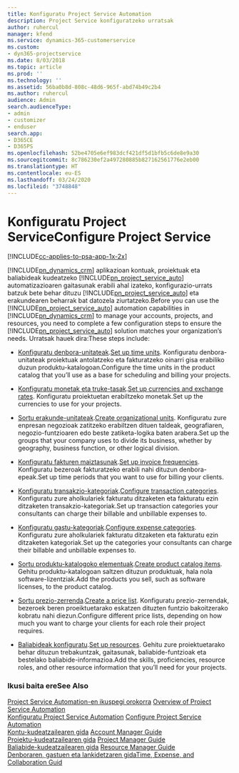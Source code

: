 ```yaml
---
title: Konfiguratu Project Service Automation
description: Project Service konfiguratzeko urratsak
author: ruhercul
manager: kfend
ms.service: dynamics-365-customerservice
ms.custom:
- dyn365-projectservice
ms.date: 8/03/2018
ms.topic: article
ms.prod: ''
ms.technology: ''
ms.assetid: 56ba0b8d-808c-48d6-965f-abd74b49c2b4
ms.author: ruhercul
audience: Admin
search.audienceType:
- admin
- customizer
- enduser
search.app:
- D365CE
- D365PS
ms.openlocfilehash: 52be4705e6ef983dcf421df5d1bfb5c6de8e9a30
ms.sourcegitcommit: 8c786230ef2a497280885b827162561776e2eb00
ms.translationtype: HT
ms.contentlocale: eu-ES
ms.lasthandoff: 03/24/2020
ms.locfileid: "3748848"
---
```

# <a name="configure-project-service"></a><span data-ttu-id="a73eb-103">Konfiguratu Project Service</span><span class="sxs-lookup"><span data-stu-id="a73eb-103">Configure Project Service</span></span>

[!INCLUDE[cc-applies-to-psa-app-1x-2x](../includes/cc-applies-to-psa-app-1x-2x.md)]

<span data-ttu-id="a73eb-104">[!INCLUDE[pn_dynamics_crm](../includes/pn-dynamics-crm.md)] aplikazioan kontuak, proiektuak eta baliabideak kudeatzeko [!INCLUDE[pn_project_service_auto](../includes/pn-project-service-auto.md)] automatizazioaren gaitasunak erabili ahal izateko, konfigurazio-urrats batzuk bete behar dituzu [!INCLUDE[pn_project_service_auto](../includes/pn-project-service-auto.md)] eta erakundearen beharrak bat datozela ziurtatzeko.</span><span class="sxs-lookup"><span data-stu-id="a73eb-104">Before you can use the [!INCLUDE[pn_project_service_auto](../includes/pn-project-service-auto.md)] automation capabilities in [!INCLUDE[pn_dynamics_crm](../includes/pn-dynamics-crm.md)] to manage your accounts, projects, and resources, you need to complete a few configuration steps to ensure the [!INCLUDE[pn_project_service_auto](../includes/pn-project-service-auto.md)] solution matches your organization’s needs.</span></span> <span data-ttu-id="a73eb-105">Urratsak hauek dira:</span><span class="sxs-lookup"><span data-stu-id="a73eb-105">These steps include:</span></span>  
  
-   <span data-ttu-id="a73eb-106">[Konfiguratu denbora-unitateak](../project-service/set-up-time-units.md).</span><span class="sxs-lookup"><span data-stu-id="a73eb-106">[Set up time units](../project-service/set-up-time-units.md).</span></span> <span data-ttu-id="a73eb-107">Konfiguratu denbora-unitateak proiektuak antolatzeko eta fakturatzeko oinarri gisa erabiliko duzun produktu-katalogoan.</span><span class="sxs-lookup"><span data-stu-id="a73eb-107">Configure the time units in the product catalog that you’ll use as a base for scheduling and billing your projects.</span></span>  
  
-   <span data-ttu-id="a73eb-108">[Konfiguratu monetak eta truke-tasak](../project-service/set-up-currencies-exchange-rates.md).</span><span class="sxs-lookup"><span data-stu-id="a73eb-108">[Set up currencies and exchange rates](../project-service/set-up-currencies-exchange-rates.md).</span></span> <span data-ttu-id="a73eb-109">Konfiguratu proiektuetan erabiltzeko monetak.</span><span class="sxs-lookup"><span data-stu-id="a73eb-109">Set up the currencies to use for your projects.</span></span>  
  
-   <span data-ttu-id="a73eb-110">[Sortu erakunde-unitateak](../project-service/create-organizational-units.md).</span><span class="sxs-lookup"><span data-stu-id="a73eb-110">[Create organizational units](../project-service/create-organizational-units.md).</span></span> <span data-ttu-id="a73eb-111">Konfiguratu zure enpresan negozioak zatitzeko erabiltzen dituen taldeak, geografiaren, negozio-funtzioaren edo beste zatiketa-logika baten arabera.</span><span class="sxs-lookup"><span data-stu-id="a73eb-111">Set up the groups that your company uses to divide its business, whether by geography, business function, or other logical division.</span></span>  
  
-   <span data-ttu-id="a73eb-112">[Konfiguratu fakturen maiztasunak](../project-service/set-up-invoice-frequencies.md).</span><span class="sxs-lookup"><span data-stu-id="a73eb-112">[Set up invoice frequencies](../project-service/set-up-invoice-frequencies.md).</span></span> <span data-ttu-id="a73eb-113">Konfiguratu bezeroak fakturatzeko erabili nahi dituzun denbora-epeak.</span><span class="sxs-lookup"><span data-stu-id="a73eb-113">Set up time periods that you want to use for billing your clients.</span></span>  
  
-   <span data-ttu-id="a73eb-114">[Konfiguratu transakzio-kategoriak](../project-service/configure-transaction-categories.md).</span><span class="sxs-lookup"><span data-stu-id="a73eb-114">[Configure transaction categories](../project-service/configure-transaction-categories.md).</span></span> <span data-ttu-id="a73eb-115">Konfiguratu zure aholkulariek fakturatu ditzaketen eta fakturatu ezin ditzaketen transakzio-kategoriak.</span><span class="sxs-lookup"><span data-stu-id="a73eb-115">Set up transaction categories your consultants can charge their billable and unbillable expenses to.</span></span>  
  
-   <span data-ttu-id="a73eb-116">[Konfiguratu gastu-kategoriak](../project-service/configure-expense-categories.md).</span><span class="sxs-lookup"><span data-stu-id="a73eb-116">[Configure expense categories](../project-service/configure-expense-categories.md).</span></span> <span data-ttu-id="a73eb-117">Konfiguratu zure aholkulariek fakturatu ditzaketen eta fakturatu ezin ditzaketen kategoriak.</span><span class="sxs-lookup"><span data-stu-id="a73eb-117">Set up the categories your consultants can charge their billable and unbillable expenses to.</span></span>  
  
-   <span data-ttu-id="a73eb-118">[Sortu produktu-katalogoko elementuak](../project-service/create-product-catalog-items.md).</span><span class="sxs-lookup"><span data-stu-id="a73eb-118">[Create product catalog items](../project-service/create-product-catalog-items.md).</span></span> <span data-ttu-id="a73eb-119">Gehitu produktu-katalogoan saltzen dituzun produktuak, hala nola software-lizentziak.</span><span class="sxs-lookup"><span data-stu-id="a73eb-119">Add the products you sell, such as software licenses, to the product catalog.</span></span>  
  
-   <span data-ttu-id="a73eb-120">[Sortu prezio-zerrenda](../project-service/create-price-list.md).</span><span class="sxs-lookup"><span data-stu-id="a73eb-120">[Create a price list](../project-service/create-price-list.md).</span></span> <span data-ttu-id="a73eb-121">Konfiguratu prezio-zerrendak, bezeroek beren proeiktuetarako eskatzen dituzten funtzio bakoitzerako kobratu nahi diezun.</span><span class="sxs-lookup"><span data-stu-id="a73eb-121">Configure different price lists, depending on how much you want to charge your clients for each role their project requires.</span></span>  
  
-   <span data-ttu-id="a73eb-122">[Baliabideak konfiguratu](../project-service/set-up-resources.md).</span><span class="sxs-lookup"><span data-stu-id="a73eb-122">[Set up resources](../project-service/set-up-resources.md).</span></span> <span data-ttu-id="a73eb-123">Gehitu zure proiektuetarako behar dituzun trebakuntzak, gaitasunak, baliabide-funtzioak eta bestelako baliabide-informazioa.</span><span class="sxs-lookup"><span data-stu-id="a73eb-123">Add the skills, proficiencies, resource roles, and other resource information that you’ll need for your projects.</span></span>  
  
### <a name="see-also"></a><span data-ttu-id="a73eb-124">Ikusi baita ere</span><span class="sxs-lookup"><span data-stu-id="a73eb-124">See Also</span></span>  
 <span data-ttu-id="a73eb-125">[Project Service Automation-en ikuspegi orokorra](../project-service/overview.md) </span><span class="sxs-lookup"><span data-stu-id="a73eb-125">[Overview of Project Service Automation](../project-service/overview.md) </span></span>  
 <span data-ttu-id="a73eb-126">[Konfiguratu Project Service Automation](../project-service/configure.md) </span><span class="sxs-lookup"><span data-stu-id="a73eb-126">[Configure Project Service Automation](../project-service/configure.md) </span></span>  
 <span data-ttu-id="a73eb-127">[Kontu-kudeatzailearen gida](../project-service/account-manager-guide.md) </span><span class="sxs-lookup"><span data-stu-id="a73eb-127">[Account Manager Guide](../project-service/account-manager-guide.md) </span></span>  
 <span data-ttu-id="a73eb-128">[Proiektu-kudeatzailearen gida](../project-service/project-manager-guide.md) </span><span class="sxs-lookup"><span data-stu-id="a73eb-128">[Project Manager Guide](../project-service/project-manager-guide.md) </span></span>  
 <span data-ttu-id="a73eb-129">[Baliabide-kudeatzailearen gida](../project-service/resource-manager-guide.md) </span><span class="sxs-lookup"><span data-stu-id="a73eb-129">[Resource Manager Guide](../project-service/resource-manager-guide.md) </span></span>  
 [<span data-ttu-id="a73eb-130">Denboraren, gastuen eta lankidetzaren gida</span><span class="sxs-lookup"><span data-stu-id="a73eb-130">Time, Expense, and Collaboration Guid</span></span>](../project-service/time-expense-collaboration-guide.md)
